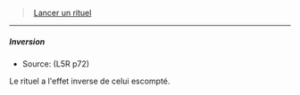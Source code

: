 ﻿---
!GenericItem
Name: Inversion
Source: (L5R p72)
Id: l5r_rituals_hd.md#inversion
ParentLink: l5r_rituals_hd.md#lancer-un-rituel
ParentName: Lancer un rituel
NameLevel: 5
Attributes:
  Name: Inversion
  Markdown: >+
    ##### <!--Name-->Inversion<!--/Name-->


    - Source: <!--Source-->(L5R p72)<!--/Source-->


    Le rituel a l'effet inverse de celui escompté.

  Source: (L5R p72)
AttributesDictionary: >+
  Name: Inversion

  Markdown: >+

    ##### <!--Name-->Inversion<!--/Name-->





    - Source: <!--Source-->(L5R p72)<!--/Source-->





    Le rituel a l'effet inverse de celui escompté.



  Source: (L5R p72)

---
> [Lancer un rituel](hd_l5r_rituals.md)

---

##### Inversion

- Source: (L5R p72)

Le rituel a l'effet inverse de celui escompté.

